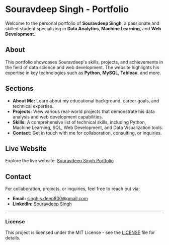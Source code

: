 # Souravdeep Singh - Portfolio

Welcome to the personal portfolio of **Souravdeep Singh**, a passionate and skilled student specializing in **Data Analytics**, **Machine Learning**, and **Web Development**.

## About
This portfolio showcases Souravdeep's skills, projects, and achievements in the field of data science and web development. The website highlights his expertise in key technologies such as **Python**, **MySQL**, **Tableau**, and more.

## Sections

- **About Me:** Learn about my educational background, career goals, and technical expertise.
- **Projects:** View various real-world projects that demonstrate his data analysis and web development capabilities.
- **Skills:** A comprehensive list of technical skills, including Python, Machine Learning, SQL, Web Development, and Data Visualization tools.
- **Contact:** Get in touch with me for collaboration, consulting, or inquiries.

## Live Website

Explore the live website: [Souravdeep Singh Portfolio](https://souravv2412.github.io/Souravv2412-Souravdeep-Portfolio-Website/index.html)

## Contact

For collaboration, projects, or inquiries, feel free to reach out via:

- **Email:** singh.s.deep800@gmail.com
- **LinkedIn:** [Souravdeep Singh]([https://www.linkedin.com/in/souravdeep](https://www.linkedin.com/in/sourav2312/))

---

### License

This project is licensed under the MIT License - see the [LICENSE](LICENSE) file for details.
